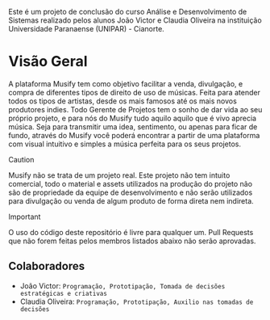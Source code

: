 Este é um projeto de conclusão do curso Análise e Desenvolvimento de Sistemas realizado pelos alunos João Victor e Claudia Oliveira na instituição Universidade Paranaense (UNIPAR) - Cianorte.
# Visão Geral
A plataforma Musify tem como objetivo facilitar a venda, divulgação, e compra de diferentes tipos de direito de uso de músicas.
Feita para atender todos os tipos de artistas, desde os mais famosos até os mais novos produtores indies.
Todo Gerente de Projetos tem o sonho de dar vida ao seu próprio projeto, e para nós do Musify tudo aquilo aquilo que é vivo aprecia música. Seja para transmitir uma idea, sentimento, ou apenas para ficar de fundo, através do Musify você poderá encontrar a partir de uma plataforma com visual intuitivo e simples a música perfeita para os seus projetos.

> [!CAUTION]
> Musify não se trata de um projeto real. Este projeto não tem intuito comercial, todo o material e assets utilizados na produção do projeto não são de propriedade da equipe de desenvolvimento e não serão utilizados para divulgação ou venda de algum produto de forma direta nem indireta.

> [!IMPORTANT]
> O uso do código deste repositório é livre para qualquer um. Pull Requests que não forem feitas pelos membros listados abaixo não serão aprovadas.

## Colaboradores
- João Victor:
  `Programação, Prototipação, Tomada de decisões estratégicas e criativas`
- Claudia Oliveira:
  `Programação, Prototipação, Auxilio nas tomadas de decisões`

